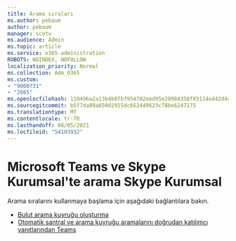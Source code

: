 ```yaml
---
title: Arama sıraları
ms.author: pebaum
author: pebaum
manager: scotv
ms.audience: Admin
ms.topic: article
ms.service: o365-administration
ROBOTS: NOINDEX, NOFOLLOW
localization_priority: Normal
ms.collection: Adm_O365
ms.custom:
- "9000731"
- "2665"
ms.openlocfilehash: 119496a2a13b4b07bf954702eed95e29984358f03114ed42d44c26a422292836
ms.sourcegitcommit: b5f7da89a650d2915dc652449623c78be6247175
ms.translationtype: MT
ms.contentlocale: tr-TR
ms.lasthandoff: 08/05/2021
ms.locfileid: "54103932"
---
```

# <a name="call-queues-in-microsoft-teams-and-skype-for-business"></a>Microsoft Teams ve Skype Kurumsal'te arama Skype Kurumsal 

Arama sıralarını kullanmaya başlama için aşağıdaki bağlantılara bakın.

- [Bulut arama kuyruğu oluşturma](https://docs.microsoft.com/microsoftteams/create-a-phone-system-call-queue)
- [Otomatik santral ve arama kuyruğu aramalarını doğrudan katılımcı yanıtlarından Teams](https://docs.microsoft.com/microsoftteams/answer-auto-attendant-and-call-queue-calls)